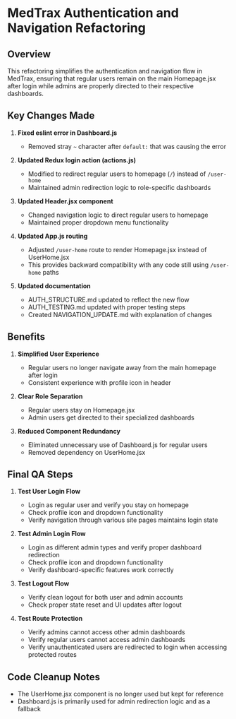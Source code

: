 # MedTrax Authentication and Navigation Refactoring

## Overview
This refactoring simplifies the authentication and navigation flow in MedTrax, ensuring that regular users remain on the main Homepage.jsx after login while admins are properly directed to their respective dashboards.

## Key Changes Made

1. **Fixed eslint error in Dashboard.js**
   - Removed stray `~` character after `default:` that was causing the error

2. **Updated Redux login action (actions.js)**
   - Modified to redirect regular users to homepage (`/`) instead of `/user-home`
   - Maintained admin redirection logic to role-specific dashboards

3. **Updated Header.jsx component**
   - Changed navigation logic to direct regular users to homepage
   - Maintained proper dropdown menu functionality

4. **Updated App.js routing**
   - Adjusted `/user-home` route to render Homepage.jsx instead of UserHome.jsx
   - This provides backward compatibility with any code still using `/user-home` paths

5. **Updated documentation**
   - AUTH_STRUCTURE.md updated to reflect the new flow
   - AUTH_TESTING.md updated with proper testing steps
   - Created NAVIGATION_UPDATE.md with explanation of changes

## Benefits

1. **Simplified User Experience**
   - Regular users no longer navigate away from the main homepage after login
   - Consistent experience with profile icon in header

2. **Clear Role Separation**
   - Regular users stay on Homepage.jsx
   - Admin users get directed to their specialized dashboards

3. **Reduced Component Redundancy**
   - Eliminated unnecessary use of Dashboard.js for regular users
   - Removed dependency on UserHome.jsx

## Final QA Steps

1. **Test User Login Flow**
   - Login as regular user and verify you stay on homepage
   - Check profile icon and dropdown functionality
   - Verify navigation through various site pages maintains login state

2. **Test Admin Login Flow**
   - Login as different admin types and verify proper dashboard redirection
   - Check profile icon and dropdown functionality
   - Verify dashboard-specific features work correctly

3. **Test Logout Flow**
   - Verify clean logout for both user and admin accounts
   - Check proper state reset and UI updates after logout

4. **Test Route Protection**
   - Verify admins cannot access other admin dashboards
   - Verify regular users cannot access admin dashboards
   - Verify unauthenticated users are redirected to login when accessing protected routes

## Code Cleanup Notes
- The UserHome.jsx component is no longer used but kept for reference
- Dashboard.js is primarily used for admin redirection logic and as a fallback
